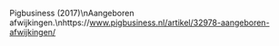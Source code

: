 Pigbusiness (2017)\nAangeboren afwijkingen.\nhttps://www.pigbusiness.nl/artikel/32978-aangeboren-afwijkingen/